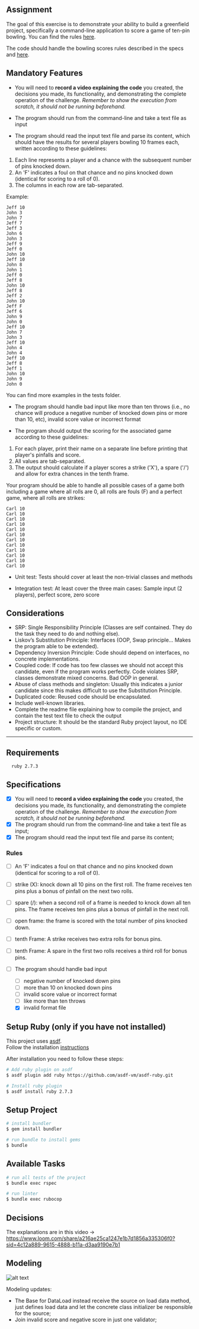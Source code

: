 ## Assignment

The goal of this exercise is to demonstrate your ability to build a greenfield project, specifically a command-line application to score a game of ten-pin bowling. You can find the rules [here](https://en.wikipedia.org/wiki/Ten-pin_bowling#Rules_of_play).

The code should handle the bowling scores rules described in the specs and [here](https://www.youtube.com/watch?v=aBe71sD8o8c).

## Mandatory Features
 - You will need to **record a video explaining the code** you created, the decisions you made, its functionality, and demonstrating the complete operation of the challenge. _Remember to show the execution from scratch, it should not be running beforehand._

- The program should run from the command-line and take a text file as input

- The program should read the input text file and parse its content, which should have the results for several players bowling 10 frames each, written according to these guidelines:

1. Each line represents a player and a chance with the subsequent number of pins knocked down.
2. An 'F' indicates a foul on that chance and no pins knocked down (identical for scoring to a roll of 0).
3. The columns in each row are tab-separated.

Example:

```
Jeff 10
John 3
John 7
Jeff 7
Jeff 3
John 6
John 3
Jeff 9
Jeff 0
John 10
Jeff 10
John 8
John 1
Jeff 0
Jeff 8
John 10
Jeff 8
Jeff 2
John 10
Jeff F
Jeff 6
John 9
John 0
Jeff 10
John 7
John 3
Jeff 10
John 4
John 4
Jeff 10
Jeff 8
Jeff 1
John 10
John 9
John 0
```

You can find more examples in the tests folder.

- The program should handle bad input like more than ten throws (i.e., no chance will produce a negative number of knocked down pins or more than 10, etc), invalid score value or incorrect format

- The program should output the scoring for the associated game according to these guidelines:

1. For each player, print their name on a separate line before printing that player's pinfalls and score.
2. All values are tab-separated.
3. The output should calculate if a player scores a strike ('X'), a spare ('/') and allow for extra chances in the tenth frame.

Your program should be able to handle all possible cases of a game both including a game where all rolls are 0, all rolls are fouls (F) and a perfect game, where all rolls are strikes:

```
Carl 10
Carl 10
Carl 10
Carl 10
Carl 10
Carl 10
Carl 10
Carl 10
Carl 10
Carl 10
Carl 10
Carl 10
```

- Unit test: Tests should cover at least the non-trivial classes and methods

- Integration test: At least cover the three main cases: Sample input (2 players), perfect score, zero score


## Considerations

* SRP: Single Responsibility Principle (Classes are self contained. They do the task they need to do and nothing else).
* Liskov’s Substitution Principle: Interfaces (OOP, Swap principle... Makes the program able to be extended).
* Dependency Inversion Principle: Code should depend on interfaces, no concrete implementations.
* Coupled code: If code has too few classes we should not accept this candidate, even if the program works perfectly. Code violates SRP, classes demonstrate mixed concerns. Bad OOP in general.
* Abuse of class methods and singleton: Usually this indicates a junior candidate since this makes difficult to use the Substitution Principle.
* Duplicated code: Reused code should be encapsulated.
* Include well-known libraries.
* Complete the readme file explaining how to compile the project, and contain the test text file to check the output
* Project structure: It should be the standard Ruby project layout, no IDE specific or
custom.

----

## Requirements

```shell
  ruby 2.7.3
```

## Specifications

- [X] You will need to **record a video explaining the code** you created, the decisions you made, its functionality, and demonstrating the complete operation of the challenge. _Remember to show the execution from scratch, it should not be running beforehand._
- [X] The program should run from the command-line and take a text file as input;
- [X] The program should read the input text file and parse its content;

### Rules
- [ ] An 'F' indicates a foul on that chance and no pins knocked down (identical for scoring to a roll of 0).
- [ ] strike (X): knock down all 10 pins on the first roll. The frame receives ten pins plus a bonus of pinfall on the next two rolls.
- [ ] spare (/): when a second roll of a frame is needed to knock down all ten pins. The frame receives ten pins plus a bonus of pinfall in the next roll.
- [ ] open frame: the frame is scored with the total number of pins knocked down.
- [ ] tenth Frame: A strike receives two extra rolls for bonus pins.
- [ ] tenth Frame: A spare in the first two rolls receives a third roll for bonus pins.

- [ ] The program should handle bad input
  - [ ] negative number of knocked down pins
  - [ ] more than 10 on knocked down pins
  - [ ] invalid score value or incorrect format
  - [ ] like more than ten throws
  - [X] invalid format file

## Setup Ruby (only if you have not installed)

This project uses [asdf](https://asdf-vm.com/guide/getting-started.html). \
Follow the installation [instructions](https://asdf-vm.com/guide/getting-started.html#_3-install-asdf)

After installation you need to follow these steps:

```bash
# Add ruby plugin on asdf
$ asdf plugin add ruby https://github.com/asdf-vm/asdf-ruby.git

# Install ruby plugin
$ asdf install ruby 2.7.3
```

## Setup Project

```bash
# install bundler
$ gem install bundler

# run bundle to install gems
$ bundle
```

## Available Tasks

```bash
# run all tests of the project
$ bundle exec rspec

# run linter
$ bundle exec rubocop
```

## Decisions

The explanations are in this video -> https://www.loom.com/share/a216ae25ca1247e1b7d1856a335306f0?sid=4c12a889-9615-4888-b11a-d3aa9190e7b1

## Modeling

![alt text](modeling.png)

Modeling updates:
  - The Base for DataLoad instead receive the source on load data method, just defines load data and let the concrete class initializer be responsible for the source;
  - Join invalid score and negative score in just one validator;
